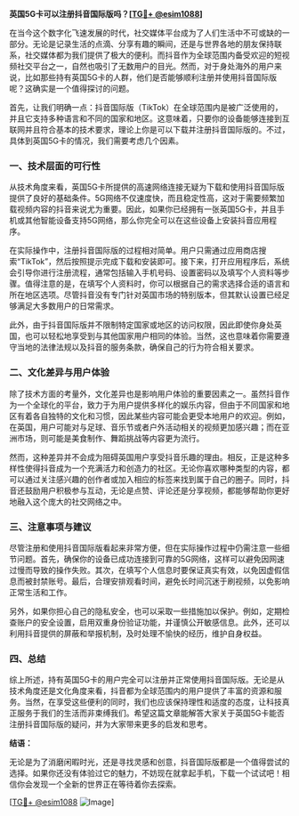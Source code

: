 **英国5G卡可以注册抖音国际版吗？[[TG💪+ @esim1088](https://t.me/s/esim1088)]**

在当今这个数字化飞速发展的时代，社交媒体平台成为了人们生活中不可或缺的一部分。无论是记录生活的点滴、分享有趣的瞬间，还是与世界各地的朋友保持联系，社交媒体都为我们提供了极大的便利。而抖音作为全球范围内备受欢迎的短视频社交平台之一，自然也吸引了无数用户的目光。然而，对于身处海外的用户来说，比如那些持有英国5G卡的人群，他们是否能够顺利注册并使用抖音国际版呢？这确实是一个值得探讨的问题。

首先，让我们明确一点：抖音国际版（TikTok）在全球范围内是被广泛使用的，并且它支持多种语言和不同的国家和地区。这意味着，只要你的设备能够连接到互联网并且符合基本的技术要求，理论上你是可以下载并注册抖音国际版的。不过，具体到英国5G卡的情况，我们需要考虑几个因素。

### **一、技术层面的可行性**

从技术角度来看，英国5G卡所提供的高速网络连接无疑为下载和使用抖音国际版提供了良好的基础条件。5G网络不仅速度快，而且稳定性高，这对于需要频繁加载视频内容的抖音来说尤为重要。因此，如果你已经拥有一张英国5G卡，并且手机或其他智能设备支持5G网络，那么你完全可以在这些设备上安装抖音应用程序。

在实际操作中，注册抖音国际版的过程相对简单。用户只需通过应用商店搜索“TikTok”，然后按照提示完成下载和安装即可。接下来，打开应用程序后，系统会引导你进行注册流程，通常包括输入手机号码、设置密码以及填写个人资料等步骤。值得注意的是，在填写个人资料时，你可以根据自己的需求选择合适的语言和所在地区选项。尽管抖音没有专门针对英国市场的特别版本，但其默认设置已经足够满足大多数用户的日常需求。

此外，由于抖音国际版并不限制特定国家或地区的访问权限，因此即使你身处英国，也可以轻松地享受到与其他国家用户相同的体验。当然，这也意味着你需要遵守当地的法律法规以及抖音的服务条款，确保自己的行为符合相关要求。

### **二、文化差异与用户体验**

除了技术方面的考量外，文化差异也是影响用户体验的重要因素之一。虽然抖音作为一个全球化的平台，致力于为用户提供多样化的娱乐内容，但由于不同国家和地区有着各自独特的文化和习惯，因此某些内容可能会更受本地用户的欢迎。例如，在英国，用户可能对与足球、音乐节或者户外活动相关的视频更加感兴趣；而在亚洲市场，则可能是美食制作、舞蹈挑战等内容更为流行。

然而，这种差异并不会成为阻碍英国用户享受抖音乐趣的理由。相反，正是这种多样性使得抖音成为一个充满活力和创造力的社区。无论你喜欢哪种类型的内容，都可以通过关注感兴趣的创作者或加入相应的标签来找到属于自己的圈子。同时，抖音还鼓励用户积极参与互动，无论是点赞、评论还是分享视频，都能够帮助你更好地融入这个庞大的社交网络之中。

### **三、注意事项与建议**

尽管注册和使用抖音国际版看起来非常方便，但在实际操作过程中仍需注意一些细节问题。首先，确保你的设备已成功连接到可靠的5G网络，这样可以避免因网速过慢而导致的操作失败。其次，在填写个人信息时要保证真实有效，以免因虚假信息而被封禁账号。最后，合理安排观看时间，避免长时间沉迷于刷视频，以免影响正常生活和工作。

另外，如果你担心自己的隐私安全，也可以采取一些措施加以保护。例如，定期检查账户的安全设置，启用双重身份验证功能，并谨慎公开敏感信息。此外，还可以利用抖音提供的屏蔽和举报机制，及时处理不愉快的经历，维护自身权益。

### **四、总结**

综上所述，持有英国5G卡的用户完全可以注册并正常使用抖音国际版。无论是从技术角度还是文化角度来看，抖音都为全球范围内的用户提供了丰富的资源和服务。当然，在享受这些便利的同时，我们也应该保持理性和适度的态度，让科技真正服务于我们的生活而非束缚我们。希望这篇文章能解答大家关于英国5G卡能否注册抖音国际版的疑问，并为大家带来更多的启发和思考。

**结语：**

无论是为了消磨闲暇时光，还是寻找灵感和创意，抖音国际版都是一个值得尝试的选择。如果你还没有体验过它的魅力，不妨现在就拿起手机，下载一个试试吧！相信你会发现一个全新的世界正在等待着你去探索。

[[TG💪+ @esim1088](https://t.me/s/esim1088) ![Image](https://i.postimg.cc/4NQfJmqS/Snipaste-2025-05-13-00-14-12.png)]